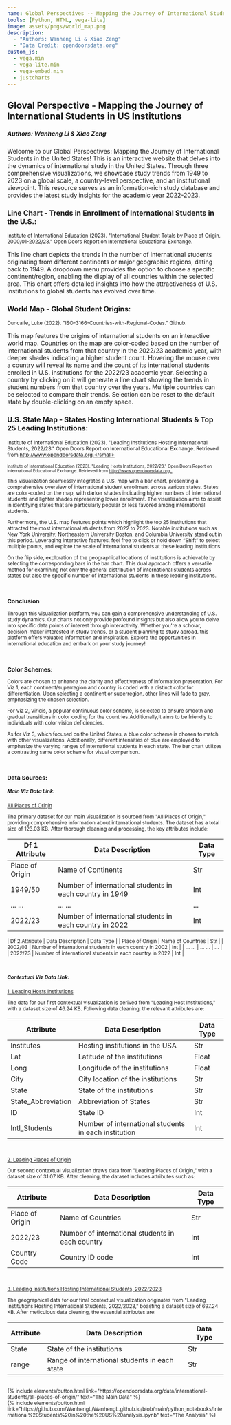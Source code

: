 ```yaml
---
name: Global Perspectives -- Mapping the Journey of International Students in US Institutions
tools: [Python, HTML, vega-lite]
image: assets/pngs/world_map.png
description: 
  - "Authors: Wanheng Li & Xiao Zeng"
  - "Data Credit: opendoorsdata.org"
custom_js:
  - vega.min
  - vega-lite.min
  - vega-embed.min
  - justcharts
---
```


## Gloval Perspective - Mapping the Journey of International Students in US Institutions
##### Authors: Wanheng Li & Xiao Zeng 


Welcome to our Global Perspectives: Mapping the Journey of International Students in the United States! This is an interactive website that delves into the dynamics of international study in the United States. Through three comprehensive visualizations, we showcase study trends from 1949 to 2023 on a global scale, a country-level perspective, and an institutional viewpoint. This resource serves as an information-rich study database and provides the latest study insights for the academic year 2022-2023.



### Line Chart - Trends in Enrollment of International Students in the U.S.:

<vegachart schema-url="{{ site.baseurl }}/assets/json/Viz1.json" style="width: 100%"></vegachart>
<small>Institute of International Education (2023). "International Student Totals by Place of Origin, 2000/01-2022/23." Open Doors Report on International Educational Exchange.</small>


This line chart depicts the trends in the number of international students originating from different continents or major geographic regions, dating back to 1949. A dropdown menu provides the option to choose a specific continent/region, enabling the display of all countries within the selected area. This chart offers detailed insights into how the attractiveness of U.S. institutions to global students has evolved over time.




### World Map - Global Student Origins:

<vegachart schema-url="{{ site.baseurl }}/assets/json/Viz2.json" style="width: 100%"></vegachart>
<small>Duncalfe, Luke (2022). "ISO-3166-Countries-with-Regional-Codes." Github.</small>


This map features the origins of international students on an interactive 
world map. Countries on the map are color-coded based on the number of international students from that country in the 2022/23 academic year, with deeper shades indicating a higher student count. Hovering the mouse over a country will reveal its name and the count of its international students enrolled in U.S. institutions for the 2022/23 academic year. Selecting a country by clicking on it will generate a line chart showing the trends in student numbers from that country over the years. Multiple countries can be selected to compare their trends. Selection can be reset to the default state by double-clicking on an empty space.




### U.S. State Map - States Hosting International Students & Top 25 Leading Institutions:

<vegachart schema-url="{{ site.baseurl }}/assets/json/Viz3.json" style="width: 100%"></vegachart>


<small>Institute of International Education (2023). "Leading Institutions Hosting International Students, 2022/23." Open Doors Report on International Educational Exchange. Retrieved from http://www.opendoorsdata.org.</small>

<small>Institute of International Education (2023). "Leading Hosts Institutions, 2022/23." Open Doors Report on International Educational Exchange. Retrieved from http://www.opendoorsdata.org. </small>


This visualization seamlessly integrates a U.S. map with a bar chart, presenting a comprehensive overview of international student enrollment across various states. States are color-coded on the map, with darker shades indicating higher numbers of international students and lighter shades representing lower enrollment. The visualization aims to assist in identifying states that are particularly popular or less favored among international students.

Furthermore, the U.S. map features points which highlight the top 25 institutions that attracted the most international students from 2022 to 2023. Notable institutions such as New York University, Northeastern University Boston, and Columbia University stand out in this period. Leveraging interactive features, feel free to click or hold down “Shift” to select multiple points, and explore the scale of international students at these leading institutions.

On the flip side, exploration of the geographical locations of institutions is achievable by selecting the corresponding bars in the bar chart. This dual approach offers a versatile method for examining not only the general distribution of international students across states but also the specific number of international students in these leading institutions.

<br>

### Conclusion

Through this visualization platform, you can gain a comprehensive understanding of U.S. study dynamics. Our charts not only provide profound insights but also allow you to delve into specific data points of interest through interactivity. Whether you're a scholar, decision-maker interested in study trends, or a student planning to study abroad, this platform offers valuable information and inspiration. Explore the opportunities in international education and embark on your study journey!

<br>

### Color Schemes:
Colors are chosen to enhance the clarity and effectiveness of information presentation. For Viz 1, each continent/superregion and country is coded with a distinct color for differentiation. Upon selecting a continent or superregion, other lines will fade to gray, emphasizing the chosen selection.

For Viz 2, Viridis, a popular continuous color scheme, is selected to ensure smooth and gradual transitions in color coding for the countries.Additionally,it aims to be friendly to individuals with color vision deficiencies. 

As for Viz 3, which focused on the United States, a blue color scheme is chosen to match with other visualizations. Additionally, different intensities of blue are employed to emphasize the varying ranges of international students in each state. The bar chart utilizes a contrasting same color scheme for visual comparison.

<br>

### Data Sources:
##### Main Viz Data Link:

<a href="https://opendoorsdata.org/data/international-students/all-places-of-origin/" target="_blank">All Places of Origin</a>

The primary dataset for our main visualization is sourced from "All Places of Origin," providing comprehensive information about international students. The dataset has a total size of 123.03 KB. After thorough cleaning and processing, the key attributes include:

| Df 1 Attribute        | Data Description                                         | Data Type |
|-----------------------|----------------------------------------------------------|-----------|
| Place of Origin       | Name of Continents                                       | Str       |
| 1949/50               | Number of international students in each country in 1949 | Int       |
| ... ...               | ... ...                                                  | ...       |
| 2022/23               | Number of international students in each country in 2022 | Int       |

| Df 2 Attribute        | Data Description                                         | Data Type |
| Place of Origin       | Name of Countries                                        | Str       |
| 2002/03               | Number of international students in each country in 2002 | Int       |
| ... ...               | ... ...                                                  | ...       |
| 2022/23               | Number of international students in each country in 2022 | Int       |

<br>

##### Contextual Viz Data Link:

<a href="https://opendoorsdata.org/data/international-students/leading-institutions/" target="_blank">1. Leading Hosts Institutions</a>

The data for our first contextual visualization is derived from "Leading Host Institutions," with a dataset size of 46.24 KB. Following data cleaning, the relevant attributes are:

| Attribute             | Data Description                                  | Data Type |
|-----------------------|---------------------------------------------------|-----------|
| Institutes            | Hosting institutions in the USA                   | Str    |
| Lat                   | Latitude of the institutions                      | Float     |
| Long                  | Longitude of the institutions                     | Float     |
| City                  | City location of the institutions                 | Str    |
| State                 | State of the institutions                          | Str    |
| State_Abbreviation    | Abbreviation of States                            | Str    |
| ID                    | State ID                                          | Int       |
| Intl_Students         | Number of international students in each institution | Int       |

<br>

<a href="https://opendoorsdata.org/data/international-students/leading-places-of-origin/" target="_blank">2. Leading Places of Origin</a>

Our second contextual visualization draws data from "Leading Places of Origin," with a dataset size of 31.07 KB. After cleaning, the dataset includes attributes such as:

| Attribute             | Data Description                                  | Data Type |
|-----------------------|---------------------------------------------------|-----------|
| Place of Origin       | Name of Countries                                 | Str       |
| 2022/23               | Number of international students in each country  | Int       |
| Country Code          | Country ID code                                   | Int       |

<br>

<a href="https://opendoorsdata.org/infographic/u-s-states-hosting-international-students-2022-23/" target="_blank">3. Leading Institutions Hosting International Students, 2022/2023</a>

The geographical data for our final contextual visualization originates from "Leading Institutions Hosting International Students, 2022/2023," boasting a dataset size of 697.24 KB. After meticulous data cleaning, the essential attributes are:

| Attribute             | Data Description                                  | Data Type |
|-----------------------|---------------------------------------------------|-----------|
| State                 | State of the institutions                         | Str       |
| range                 | Range of international students in each state     | Str       |

<br>

<!-- these are written in a combo of html and liquid --> 

<div class="left">
{% include elements/button.html link="https://opendoorsdata.org/data/international-students/all-places-of-origin/" text="The Main Data" %}
</div>

<div class="right">
{% include elements/button.html link="https://github.com/WanhengL/WanhengL.github.io/blob/main/python_notebooks/International%20Students%20in%20the%20US%20analysis.ipynb" text="The Analysis" %}
</div>
